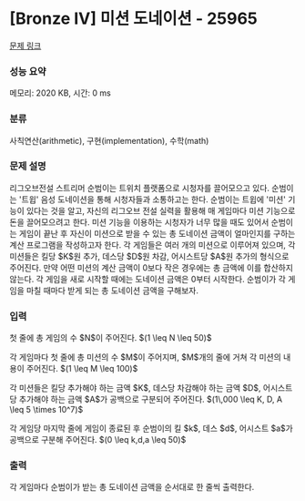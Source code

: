 # [Bronze IV] 미션 도네이션 - 25965 

[문제 링크](https://www.acmicpc.net/problem/25965) 

### 성능 요약

메모리: 2020 KB, 시간: 0 ms

### 분류

사칙연산(arithmetic), 구현(implementation), 수학(math)

### 문제 설명

<p>리그오브전설 스트리머 순범이는 트위치 플랫폼으로 시청자를 끌어모으고 있다. 순범이는 '트윕' 음성 도네이션을 통해 시청자들과 소통하고는 한다. 순범이는 트윕에 '미션' 기능이 있다는 것을 알고, 자신의 리그오브 전설 실력을 활용해 매 게임마다 미션 기능으로 돈을 끌어모으려고 한다. 미션 기능을 이용하는 시청자가 너무 많을 때도 있어서 순범이는 게임이 끝난 후 자신이 미션으로 받을 수 있는 총 도네이션 금액이 얼마인지를 구하는 계산 프로그램을 작성하고자 한다. 각 게임들은 여러 개의 미션으로 이루어져 있으며, 각 미션들은 킬당 $K$원 추가, 데스당 $D$원 차감, 어시스트당 $A$원 추가의 형식으로 주어진다. 만약 어떤 미션의 계산 금액이 0보다 작은 경우에는 총 금액에 이를 합산하지 않는다. 각 게임을 새로 시작할 때에는 도네이션 금액은 0부터 시작한다. 순범이가 각 게임을 마칠 때마다 받게 되는 총 도네이션 금액을 구해보자.</p>

### 입력 

 <p>첫 줄에 총 게임의 수 $N$이 주어진다. $(1 \leq N \leq 50)$</p>

<p>각 게임마다 첫 줄에 총 미션의 수 $M$이 주어지며, $M$개의 줄에 거쳐 각 미션의 내용이 주어진다. $(1 \leq M \leq 100)$</p>

<p>각 미션들은 킬당 추가해야 하는 금액 $K$, 데스당 차감해야 하는 금액 $D$, 어시스트당 추가해야 하는 금액 $A$가 공백으로 구분되어 주어진다. $(1\,000 \leq K, D, A \leq 5 \times 10^7)$</p>

<p>각 게임당 마지막 줄에 게임이 종료된 후 순범이의 킬 $k$, 데스 $d$, 어시스트 $a$가 공백으로 구분해 주어진다. $(0 \leq k,d,a \leq 50)$</p>

### 출력 

 <p>각 게임마다 순범이가 받는 총 도네이션 금액을 순서대로 한 줄씩 출력한다.</p>

